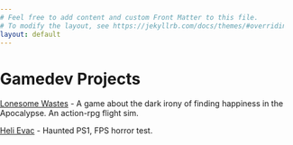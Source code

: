 ```yaml
---
# Feel free to add content and custom Front Matter to this file.
# To modify the layout, see https://jekyllrb.com/docs/themes/#overriding-theme-defaults
layout: default
---
```

<head>
  <meta property="og:title" content="{{ page.title | escape }}">
  <meta property="og:description" content="{{ site.description | default: page.excerpt | escape }}">
  <meta property="og:url" content="{{ page.url | absolute_url }}">
  <meta property="og:image" content="{{ site.url }}/assets/media/images/backgrounds/txw_background_01_large.jpg">
  <meta property="og:type" content="website">
  <meta property="og:image:width" content="1200">
  <meta property="og:image:height" content="630">
</head>

# Gamedev Projects
<style>
  body {
    position: relative;
    height: 100vh; /* Full viewport height */
    margin: 0;
    padding: 0;
  }

  body::before {
    content: "";
    position: absolute;
    top: 0;
    left: 0;
    width: 100%;
    height: 100%;
    background-image: url('/assets/media/images/backgrounds/txw_background_01_large.jpg');
    background-size: cover; /* Stretches the image while maintaining aspect ratio */
    background-repeat: no-repeat;
    background-position: center center;
    opacity: 0.3; /* Adjust the opacity here */
    z-index: -1; /* Ensures the background is behind the content */
  }
</style>
[Lonesome Wastes](/lonesome_wastes) - A game about the dark irony of finding happiness in the Apocalypse. An action-rpg flight sim.

[Heli Evac](/heli_evac) - Haunted PS1, FPS horror test.
